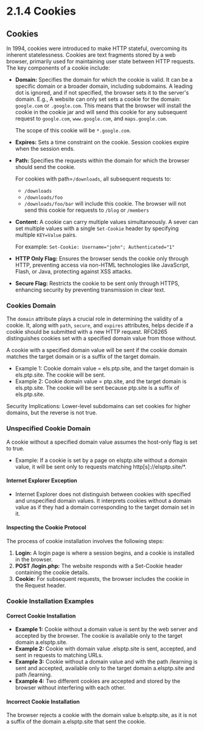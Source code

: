 # 2.1.4 Cookies

## **Cookies**

In 1994, cookies were introduced to make HTTP stateful, overcoming its inherent statelessness. Cookies are text fragments stored by a web browser, primarily used for maintaining user state between HTTP requests. The key components of a cookie include:

*   **Domain:** Specifies the domain for which the cookie is valid. It can be a specific domain or a broader domain, including subdomains. A leading dot is ignored, and if not specified, the browser sets it to the server's domain. E.g., A website can only set sets a cookie for the domain: `google.com` or `.google.com`. This means that the browser will install the cookie in the cookie jar and will send this cookie for any subsequent request to `google.com`, `www.google.com`, and `maps.google.com`.

    The scope of this cookie will be `*.google.com`.&#x20;
* **Expires:** Sets a time constraint on the cookie. Session cookies expire when the session ends.
*   **Path:** Specifies the requests within the domain for which the browser should send the cookie.&#x20;

    &#x20;For cookies with path=`/downloads`, all subsequent requests to:

    * `/downloads`
    * `/downloads/foo`
    * `/downloads/foo/bar` will include this cookie. The browser will not send this cookie for requests to `/blog` or `/members`
*   **Content:** A cookie can carry multiple values simultaneously. A sever can set multiple values with a single `Set-Cookie` header by specifying multiple `KEY=Value` pairs.

    For example: `Set-Cookie: Username="john"; Authenticated="1"`
* **HTTP Only Flag:** Ensures the browser sends the cookie only through HTTP, preventing access via non-HTML technologies like JavaScript, Flash, or Java, protecting against XSS attacks.
* **Secure Flag:** Restricts the cookie to be sent only through HTTPS, enhancing security by preventing transmission in clear text.

### **Cookies Domain**

The `domain` attribute plays a crucial role in determining the validity of a cookie. It, along with `path`, `secure`, and `expires` attributes, helps decide if a cookie should be submitted with a new HTTP request. RFC6265 distinguishes cookies set with a specified domain value from those without.

A cookie with a specified domain value will be sent if the cookie domain matches the target domain or is a suffix of the target domain.

* Example 1: Cookie domain value = els.ptp.site, and the target domain is els.ptp.site. The cookie will be sent.
* Example 2: Cookie domain value = ptp.site, and the target domain is els.ptp.site. The cookie will be sent because ptp.site is a suffix of els.ptp.site.

Security Implications: Lower-level subdomains can set cookies for higher domains, but the reverse is not true.

### **Unspecified Cookie Domain**

A cookie without a specified domain value assumes the host-only flag is set to true.

* Example: If a cookie is set by a page on elsptp.site without a domain value, it will be sent only to requests matching http\[s]://elsptp.site/\*.

#### **Internet Explorer Exception**

* Internet Explorer does not distinguish between cookies with specified and unspecified domain values. It interprets cookies without a domain value as if they had a domain corresponding to the target domain set in it.

#### **Inspecting the Cookie Protocol**

The process of cookie installation involves the following steps:

1. **Login:** A login page is where a session begins, and a cookie is installed in the browser.
2. **POST /login.php:** The website responds with a Set-Cookie header containing the cookie details.
3. **Cookie:** For subsequent requests, the browser includes the cookie in the Request header.

### **Cookie Installation Examples**

#### **Correct Cookie Installation**

* **Example 1:** Cookie without a domain value is sent by the web server and accepted by the browser. The cookie is available only to the target domain a.elsptp.site.
* **Example 2:** Cookie with domain value .elsptp.site is sent, accepted, and sent in requests to matching URLs.
* **Example 3:** Cookie without a domain value and with the path /learning is sent and accepted, available only to the target domain a.elsptp.site and path /learning.
* **Example 4:** Two different cookies are accepted and stored by the browser without interfering with each other.

#### **Incorrect Cookie Installation**

The browser rejects a cookie with the domain value b.elsptp.site, as it is not a suffix of the domain a.elsptp.site that sent the cookie.

